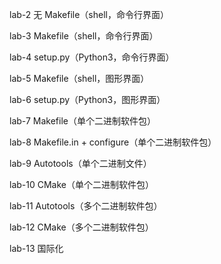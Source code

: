 lab-2
无 Makefile（shell，命令行界面）

lab-3
Makefile（shell，命令行界面）

lab-4
setup.py（Python3，命令行界面）

lab-5
Makefile（shell，图形界面）

lab-6
setup.py（Python3，图形界面）

lab-7
Makefile（单个二进制软件包）

lab-8
Makefile.in + configure（单个二进制软件包）

lab-9
Autotools（单个二进制文件）

lab-10
CMake（单个二进制软件包）

lab-11
Autotools（多个二进制软件包）

lab-12
CMake（多个二进制软件包）

lab-13
国际化
